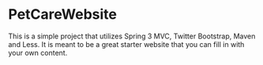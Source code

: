PetCareWebsite
==============

This is a simple project that utilizes Spring 3 MVC, Twitter Bootstrap, Maven and Less.  It is meant to be a great starter website that you can fill in with your own content.